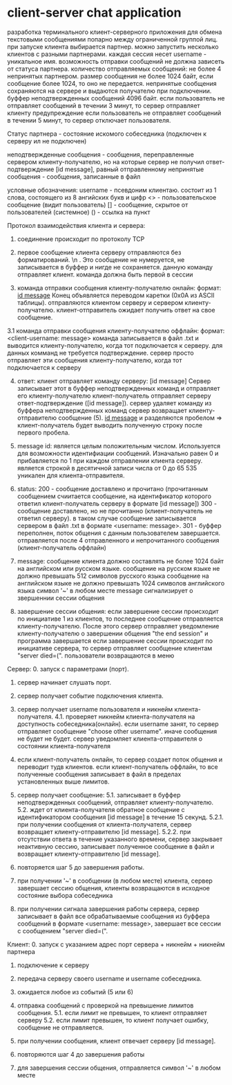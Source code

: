 # client-server chat application

разработка терминального клиент-серверного приложения для обмена текстовыми сообщениями попарно между ограниченной группой лиц.
при запуске клиента выбирается партнер. можно запустить несколько клиентов с разными партнерами.
каждая сессия несет username - уникальное имя.
возможность отправки сообщений не должна зависеть от статуса партнера. количество отправляемых сообщений: не более 4 непринятых партнером.
размер сообщения не более 1024 байт, если сообщение более 1024, то оно не передается. непринятые сообщения сохраняются на сервере
    и выдаются получателю при подключении.
буффер неподтвержденных сообщений 4096 байт.
если пользователь не отправляет сообщений в течении 3 минут, то сервер отправляет клиенту предупреждение
    если пользователь не отправляет сообщений в течении 5 минут, то сервер отключает пользователя.

Статус партнера - состояние искомого собеседника (подключен к серверу ил не подключен)

неподтвержденные сообщения - сообщения, переправленные сервером клиенту-получателю, но на которые сервер не получил ответ-подтверждение [id message],
    равный отправленному
непринятые сообщения - сообщения, записанные в файл

условные обозначения:
username - псевдоним клиентаю. состоит из 1 слова, состоящего из 8 ангийских букв и цифр
<> - пользовательское сообщение (видит пользователь)
[] - сообщение, скрытое от пользователей (системное)
() - ссылка на пункт

Протокол взаимодействия клиента и сервера:
1. соединение происходит по протоколу TCP

2. первое сообщение клиента серверу отправляются без форматирований. <username partner>\n . Это сообщение не нумеруется, не записывается в буффер
    и нигде не сохраняется.
    данную команду отправляет клиент. команда должна быть первой в сессии

3. команда отправки сообщения клиенту-получателю онлайн: 
    формат:
        [id message](4) <message>
    Конец <message> объявляется переводом каретки (0x0A из ASCII таблицы).
    отправляются клиентом серверу и сервером клиенту-получателю.
    клиент-отправитель ожидает получить ответ на свое сообщение.

3.1 команда отправки сообщения клиенту-получателю оффлайн:
    формат:
        <client-username: message>
        команда записывается в файл <partner>.txt и выводится клиенту-получателю, когда тот подключается к серверу.
        для данных комманд не требуется подтверждение. сервер просто отправляет эти сообщения клиенту-получателю, когда тот подключается к серверу

4. ответ:
    клиент отправляет команду серверу:
        [id message] <message>
    Сервер записывает этот <message> в буффер неподтвержденных команд и отправляет его клиенту-получателю
    клиент-получатель отправляет серверу ответ-подтверждение ([id message]).
    сервер удаляет команду из буффера неподтвержденных команд
    сервер возвращает клиенту-отправителю сообщение <id message: status>(5).
    [id message](4) и <message> разделяются пробелом => клиент-получатель будет выводить полученную строку после первого пробела.
    
    
5. message id:
    является целым положительным числом. Используется для возможности идентифиации сообщений.
    Изначально равен 0 и прибавляется по 1 при каждом отправлении <message> клиента серверу. является строкой в десятичной записи числа от 0 до 65 535
    уникален для клиента-отправителя.

6. status:
    200 - сообщение доставлено и прочитано (прочитанным сообщением счиитается сообщение, на идентификатор которого ответил 
        клиент-получатель серверу в формате [id message])
    300 - сообщение доставлено, но не прочитанно (клиент-получатель не ответил серверу). в таком случае сообщение записывается сервером в файл <partner>.txt
        в формате <username: message>.
    301 - буффер переполнен, поток общения с данным пользователем завершается. 
        отправляется после 4 отправленного и непрочитанного сообщения (клиент-получатель оффлайн)

7. message:
    сообщение клиента должно составлять не более 1024 байт на английском или русском языке.
        сообщение на русском языке не должно превышать 512 символов русского языка
        сообщение на английском языке не должно превышать 1024 символов английского языка
    символ '~' в любом месте message сигнализирует о звершеннии сессии общения

8. завершение сессии общения:
    если завершение сессии происходит по инициативе 1 из клиентов, то последнее сообщение отправляется клиенту-получателю.
        После этого сервер отправляет уведомление клиенту-получателю о завершении общения "the end session" и программа завершается
    если завершение сессии происходит по инициативе сервера, то сервер отправляет сообщение клиентам "server died=(". пользователи возвращаются в меню

Сервер:
0. запуск с параметрами (порт).

1. сервер начинает слушать порт.

2. сервер получает событие подключения клиента.

3. сервер получает username пользователя и никнейм клиента-получателя.
    4.1. проверяет никнейм клиента-получателя на доступность собеседника(онлайн).
    если username занят, то сервер отправляет сообщение "choose other username". иначе сообщения не будет не будет.
    сервер уведомляет клиента-отправителя о состоянии клиента-получателя

4. если клиент-получатель онлайн, то сервер создает поток общения и переводит тудв клиентов.
    если клиент-получатель оффлайн, то все полученные сообщения записывает в файл в пределах установленных выше лимитов.

5. сервер получает сообщение:
    5.1. записывает в буффер неподтвержденных сообщений, отправляет клиенту-получателю.
    5.2. ждет от клиента-получателя обратное сообщение с идентификатором сообщения [id message] в течение 15 секунд.
    5.2.1. при получении сообщения от клиента-получателя, сервер возвращает клиенту-отправителю [id message]<status>.
    5.2.2. при отсутствии ответа в течение указанного времени, сервер закрывает неактивную сессию, записывает полученное сообщение в файл
        и возвращает клиенту-отправителю [id message]<status>.

6. повторяется шаг 5 до завершения работы.

7. при получении '~' в сообщении (в любом месте) клиента, сервер завершает сессию общения, клиенты возвращаются в исходное состояние выбора собеседника

8. при получении сигнала завершения работы сервера, сервер записывает в файл все обрабатываемые сообщения из буффера сообщений в формате <username: message>,
    завершает все сессии с сообщением "server died=(".



Клиент:
0. запуск с указанием адрес порт сервера + никнейм + никнейм партнера

1. подключение к серверу

3. передача серверу своего username и username собеседника.

4. ожидается любое из событий (5 или 6)

5. отправка сообщений с проверкой на превышение лимитов сообщения.
    5.1. если лимит не превышен, то клиент отправляет серверу <message>
    5.2. если лимит превышен, то клиент получает ошибку, сообщение не отправляется.

6. при получении сообщения, клиент отвечает серверу [id message].

7. повторяются шаг 4 до завершения работы

8. для завершения сессии общения, отправляется символ '~' в любом месте <message>
